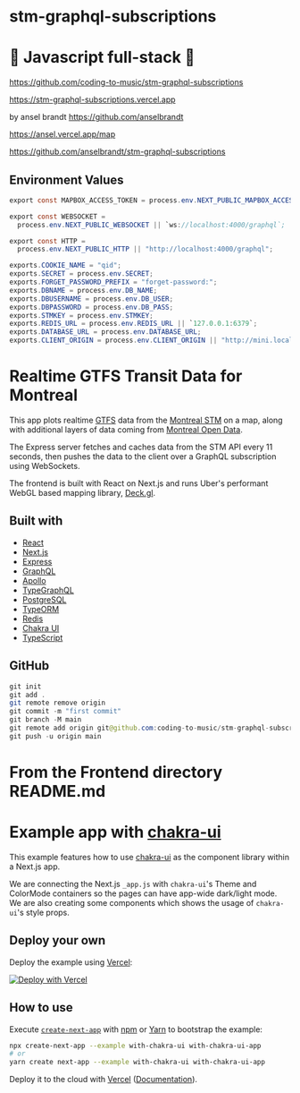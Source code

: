 # stm-graphql-subscriptions

# 🚀 Javascript full-stack 🚀

https://github.com/coding-to-music/stm-graphql-subscriptions

https://stm-graphql-subscriptions.vercel.app

by ansel brandt https://github.com/anselbrandt

https://ansel.vercel.app/map

https://github.com/anselbrandt/stm-graphql-subscriptions

## Environment Values

```java
export const MAPBOX_ACCESS_TOKEN = process.env.NEXT_PUBLIC_MAPBOX_ACCESS_TOKEN;

export const WEBSOCKET =
  process.env.NEXT_PUBLIC_WEBSOCKET || `ws://localhost:4000/graphql`;

export const HTTP =
  process.env.NEXT_PUBLIC_HTTP || "http://localhost:4000/graphql";

exports.COOKIE_NAME = "qid";
exports.SECRET = process.env.SECRET;
exports.FORGET_PASSWORD_PREFIX = "forget-password:";
exports.DBNAME = process.env.DB_NAME;
exports.DBUSERNAME = process.env.DB_USER;
exports.DBPASSWORD = process.env.DB_PASS;
exports.STMKEY = process.env.STMKEY;
exports.REDIS_URL = process.env.REDIS_URL || `127.0.0.1:6379`;
exports.DATABASE_URL = process.env.DATABASE_URL;
exports.CLIENT_ORIGIN = process.env.CLIENT_ORIGIN || "http://mini.local:3000";
```

# Realtime GTFS Transit Data for Montreal

This app plots realtime [GTFS](https://developers.google.com/transit/gtfs-realtime) data from the [Montreal STM](https://developpeurs.stm.info) on a map, along with additional layers of data coming from [Montreal Open Data](https://donnees.montreal.ca).

The Express server fetches and caches data from the STM API every 11 seconds, then pushes the data to the client over a GraphQL subscription using WebSockets.

The frontend is built with React on Next.js and runs Uber's performant WebGL based mapping library, [Deck.gl](https://deck.gl).

## Built with

- [React](https://reactjs.org)
- [Next.js](https://nextjs.org)
- [Express](https://expressjs.com)
- [GraphQL](https://graphql.org)
- [Apollo](https://www.apollographql.com)
- [TypeGraphQL](https://typegraphql.com)
- [PostgreSQL](https://www.postgresql.org)
- [TypeORM](https://typeorm.io/)
- [Redis](https://redis.io)
- [Chakra UI](https://chakra-ui.com)
- [TypeScript](https://www.typescriptlang.org)

## GitHub

```java
git init
git add .
git remote remove origin
git commit -m "first commit"
git branch -M main
git remote add origin git@github.com:coding-to-music/stm-graphql-subscriptions.git
git push -u origin main

```

# From the Frontend directory README.md

# Example app with [chakra-ui](https://github.com/chakra-ui/chakra-ui)

This example features how to use [chakra-ui](https://github.com/chakra-ui/chakra-ui) as the component library within a Next.js app.

We are connecting the Next.js `_app.js` with `chakra-ui`'s Theme and ColorMode containers so the pages can have app-wide dark/light mode. We are also creating some components which shows the usage of `chakra-ui`'s style props.

## Deploy your own

Deploy the example using [Vercel](https://vercel.com):

[![Deploy with Vercel](https://vercel.com/button)](https://vercel.com/import/project?template=https://github.com/vercel/next.js/tree/canary/examples/with-chakra-ui)

## How to use

Execute [`create-next-app`](https://github.com/vercel/next.js/tree/canary/packages/create-next-app) with [npm](https://docs.npmjs.com/cli/init) or [Yarn](https://yarnpkg.com/lang/en/docs/cli/create/) to bootstrap the example:

```bash
npx create-next-app --example with-chakra-ui with-chakra-ui-app
# or
yarn create next-app --example with-chakra-ui with-chakra-ui-app
```

Deploy it to the cloud with [Vercel](https://vercel.com/import?filter=next.js&utm_source=github&utm_medium=readme&utm_campaign=next-example) ([Documentation](https://nextjs.org/docs/deployment)).
